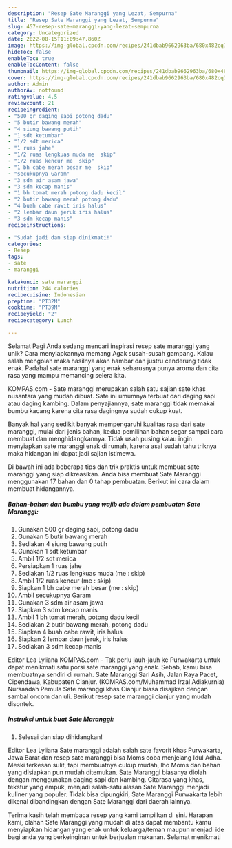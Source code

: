 ```yaml
---
description: "Resep Sate Maranggi yang Lezat, Sempurna"
title: "Resep Sate Maranggi yang Lezat, Sempurna"
slug: 457-resep-sate-maranggi-yang-lezat-sempurna
category: Uncategorized
date: 2022-08-15T11:09:47.860Z
image: https://img-global.cpcdn.com/recipes/241dbab9662963ba/680x482cq70/sate-maranggi-foto-resep-utama.jpg
hideToc: false
enableToc: true
enableTocContent: false
thumbnail: https://img-global.cpcdn.com/recipes/241dbab9662963ba/680x482cq70/sate-maranggi-foto-resep-utama.jpg
cover: https://img-global.cpcdn.com/recipes/241dbab9662963ba/680x482cq70/sate-maranggi-foto-resep-utama.jpg
author: Admin
authorAv: notfound
ratingvalue: 4.5
reviewcount: 21
recipeingredient:
- "500 gr daging sapi potong dadu"
- "5 butir bawang merah"
- "4 siung bawang putih"
- "1 sdt ketumbar"
- "1/2 sdt merica"
- "1 ruas jahe"
- "1/2 ruas lengkuas muda me  skip"
- "1/2 ruas kencur me  skip"
- "1 bh cabe merah besar me  skip"
- "secukupnya Garam"
- "3 sdm air asam jawa"
- "3 sdm kecap manis"
- "1 bh tomat merah potong dadu kecil"
- "2 butir bawang merah potong dadu"
- "4 buah cabe rawit iris halus"
- "2 lembar daun jeruk iris halus"
- "3 sdm kecap manis"
recipeinstructions:

- "Sudah jadi dan siap dinikmati!"
categories:
- Resep
tags:
- sate
- maranggi

katakunci: sate maranggi 
nutrition: 244 calories
recipecuisine: Indonesian
preptime: "PT32M"
cooktime: "PT39M"
recipeyield: "2"
recipecategory: Lunch

---
```



Selamat Pagi Anda sedang mencari inspirasi resep sate maranggi yang unik? Cara menyiapkannya memang Agak susah-susah gampang. Kalau salah mengolah maka hasilnya akan hambar dan justru cenderung tidak enak. Padahal sate maranggi yang enak seharusnya punya aroma dan cita rasa yang mampu memancing selera kita.


KOMPAS.com - Sate maranggi merupakan salah satu sajian sate khas nusantara yang mudah dibuat. Sate ini umumnya terbuat dari daging sapi atau daging kambing. Dalam penyajiannya, sate maranggi tidak memakai bumbu kacang karena cita rasa dagingnya sudah cukup kuat.

Banyak hal yang sedikit banyak mempengaruhi kualitas rasa dari sate maranggi, mulai dari jenis bahan, kedua pemilihan bahan segar sampai cara membuat dan menghidangkannya. Tidak usah pusing kalau ingin menyiapkan sate maranggi enak di rumah, karena asal sudah tahu triknya maka hidangan ini dapat jadi sajian istimewa.


Di bawah ini ada beberapa tips dan trik praktis untuk membuat sate maranggi yang siap dikreasikan. Anda bisa membuat Sate Maranggi menggunakan 17 bahan dan 0 tahap pembuatan. Berikut ini cara dalam membuat hidangannya.

<!--inarticleads1-->

##### Bahan-bahan dan bumbu yang wajib ada dalam pembuatan Sate Maranggi:

1. Gunakan 500 gr daging sapi, potong dadu
1. Gunakan 5 butir bawang merah
1. Sediakan 4 siung bawang putih
1. Gunakan 1 sdt ketumbar
1. Ambil 1/2 sdt merica
1. Persiapkan 1 ruas jahe
1. Sediakan 1/2 ruas lengkuas muda (me : skip)
1. Ambil 1/2 ruas kencur (me : skip)
1. Siapkan 1 bh cabe merah besar (me : skip)
1. Ambil secukupnya Garam
1. Gunakan 3 sdm air asam jawa
1. Siapkan 3 sdm kecap manis
1. Ambil 1 bh tomat merah, potong dadu kecil
1. Sediakan 2 butir bawang merah, potong dadu
1. Siapkan 4 buah cabe rawit, iris halus
1. Siapkan 2 lembar daun jeruk, iris halus
1. Sediakan 3 sdm kecap manis


Editor Lea Lyliana KOMPAS.com - Tak perlu jauh-jauh ke Purwakarta untuk dapat menikmati satu porsi sate maranggi yang enak. Sebab, kamu bisa membuatnya sendiri di rumah. Sate Maranggi Sari Asih, Jalan Raya Pacet, Cipendawa, Kabupaten Cianjur. (KOMPAS.com/Muhammad Irzal Adiakurnia) Nursaadah Pemula Sate maranggi khas Cianjur biasa disajikan dengan sambal oncom dan uli. Berikut resep sate maranggi cianjur yang mudah disontek. 

<!--inarticleads2-->

##### Instruksi untuk buat Sate Maranggi:


1. Selesai dan siap dihidangkan!

Editor Lea Lyliana Sate maranggi adalah salah sate favorit khas Purwakarta, Jawa Barat dan resep sate maranggi bisa Moms coba menjelang Idul Adha. Meski terkesan sulit, tapi membuatnya cukup mudah, lho Moms dan bahan yang disiapkan pun mudah ditemukan. Sate Maranggi biasanya diolah dengan menggunakan daging sapi dan kambing. Citarasa yang khas, tekstur yang empuk, menjadi salah-satu alasan Sate Maranggi menjadi kuliner yang populer. Tidak bisa dipungkiri, Sate Maranggi Purwakarta lebih dikenal dibandingkan dengan Sate Maranggi dari daerah lainnya. 

Terima kasih telah membaca resep yang kami tampilkan di sini. Harapan kami, olahan Sate Maranggi yang mudah di atas dapat membantu kamu menyiapkan hidangan yang enak untuk keluarga/teman maupun menjadi ide bagi anda yang berkeinginan untuk berjualan makanan. Selamat menikmati
